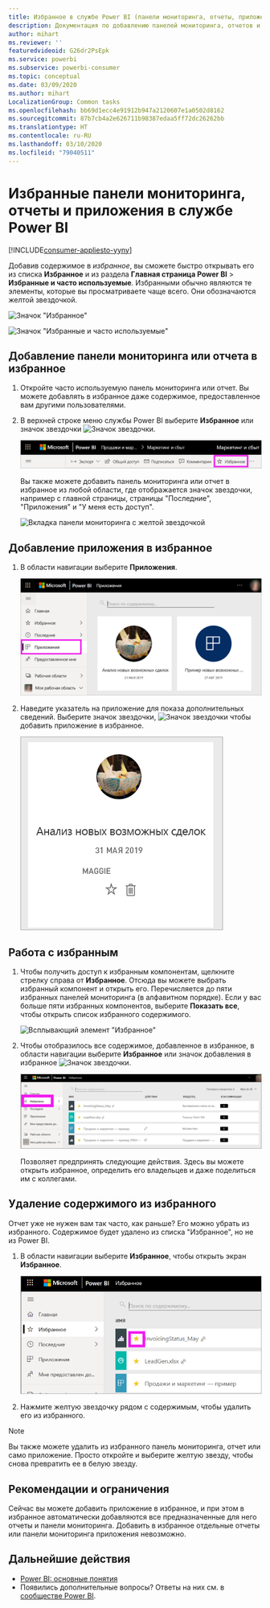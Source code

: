 ```yaml
---
title: Избранное в службе Power BI (панели мониторинга, отчеты, приложения)
description: Документация по добавлению панелей мониторинга, отчетов и приложений в избранное в службе Power BI
author: mihart
ms.reviewer: ''
featuredvideoid: G26dr2PsEpk
ms.service: powerbi
ms.subservice: powerbi-consumer
ms.topic: conceptual
ms.date: 03/09/2020
ms.author: mihart
LocalizationGroup: Common tasks
ms.openlocfilehash: bb69d1ecc4e91912b947a2120607e1a0502d8162
ms.sourcegitcommit: 87b7cb4a2e626711b98387edaa5ff72dc26262bb
ms.translationtype: HT
ms.contentlocale: ru-RU
ms.lasthandoff: 03/10/2020
ms.locfileid: "79040511"
---
```

# <a name="favorite-dashboards-reports-and-apps-in-the-power-bi-service"></a>Избранные панели мониторинга, отчеты и приложения в службе Power BI

[!INCLUDE[consumer-appliesto-yyny](../includes/consumer-appliesto-yyny.md)]

Добавив содержимое в *избранное*, вы сможете быстро открывать его из списка **Избранное** и из раздела **Главная страница Power BI** > **Избранные и часто используемые**. Избранными обычно являются те элементы, которые вы просматриваете чаще всего. Они обозначаются желтой звездочкой.

   ![Значок "Избранное"](./media/end-user-favorite/power-bi-favorite-nav.png)

   ![Значок "Избранные и часто используемые"](./media/end-user-favorite/power-bi-home.png)

## <a name="add-a-dashboard-or-report-as-a-favorite"></a>Добавление панели мониторинга или отчета в избранное

1. Откройте часто используемую панель мониторинга или отчет. Вы можете добавлять в избранное даже содержимое, предоставленное вам другими пользователями.

2. В верхней строке меню службы Power BI выберите **Избранное** или значок звездочки ![Значок звездочки](./media/end-user-favorite/power-bi-favorite-icon.png).
   
   ![Значок избранного](./media/end-user-favorite/power-bi-favorite.png)
   
   Вы также можете добавить панель мониторинга или отчет в избранное из любой области, где отображается значок звездочки, например с главной страницы, страницы "Последние", "Приложения" и "У меня есть доступ". 
   
   ![Вкладка панели мониторинга с желтой звездочкой](./media/end-user-favorite/power-bi-recent.png)

## <a name="add-an-app-as-a-favorite"></a>Добавление приложения в избранное

1. В области навигации выберите **Приложения**.

   ![Панель мониторинга](./media/end-user-favorite/power-bi-app.png)

2. Наведите указатель на приложение для показа дополнительных сведений. Выберите значок звездочки, ![Значок звездочки](./media/end-user-favorite/power-bi-favorite-icon.png) чтобы добавить приложение в избранное.
   
   ![Наведение указателя мыши на приложение](./media/end-user-favorite/power-bi-hover-app.png)

## <a name="work-with-favorites"></a>Работа с избранным
1. Чтобы получить доступ к избранным компонентам, щелкните стрелку справа от **Избранное**. Отсюда вы можете выбрать избранный компонент и открыть его. Перечисляется до пяти избранных панелей мониторинга (в алфавитном порядке). Если у вас больше пяти избранных компонентов, выберите **Показать все**, чтобы открыть список избранного содержимого. 
   
   ![Всплывающий элемент "Избранное"](./media/end-user-favorite/power-bi-favorite-flyout.png)
2. Чтобы отобразилось все содержимое, добавленное в избранное, в области навигации выберите **Избранное** или значок добавления в избранное ![Значок звездочки](./media/end-user-favorite/power-bi-favorites-icon.png). 
   
    ![Окно "Избранное"](./media/end-user-favorite/power-bi-fav-screen.png)
   
   Позволяет предпринять следующие действия. Здесь вы можете открыть избранное, определить его владельцев и даже поделиться им с коллегами.

## <a name="unfavorite-content"></a>Удаление содержимого из избранного
Отчет уже не нужен вам так часто, как раньше? Его можно убрать из избранного. Содержимое будет удалено из списка "Избранное", но не из Power BI.

1. В области навигации выберите **Избранное**, чтобы открыть экран **Избранное**.
   
   ![Экран "Избранное"](./media/end-user-favorite/power-bi-un-favorite.png)
2. Нажмите желтую звездочку рядом с содержимым, чтобы удалить его из избранного.

> [!NOTE]
> Вы также можете удалить из избранного панель мониторинга, отчет или само приложение. Просто откройте и выберите желтую звезду, чтобы снова превратить ее в белую звезду. 
> 
> 
## <a name="limitations-and-considerations"></a>Рекомендации и ограничения
Сейчас вы можете добавить приложение в избранное, и при этом в избранное автоматически добавляются все предназначенные для него отчеты и панели мониторинга. Добавить в избранное отдельные отчеты или панели мониторинга приложения невозможно. 

## <a name="next-steps"></a>Дальнейшие действия
- [Power BI: основные понятия](end-user-basic-concepts.md)
- Появились дополнительные вопросы? Ответы на них см. в [сообществе Power BI](https://community.powerbi.com/).

